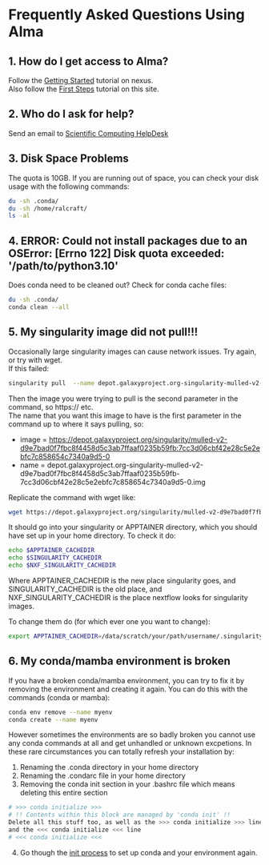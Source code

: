 # Frequently Asked Questions Using Alma

## 1. How do I get access to Alma?
Follow the [Getting Started](https://nexus.icr.ac.uk/strategic-initiatives/sc/hpc/Pages/Getting-Started.aspx) tutorial on nexus.  
Also follow the [First Steps](../first_steps.md) tutorial on this site.

## 2. Who do I ask for help?
Send an email to [Scientific Computing HelpDesk ](mailto:schelpdesk@icr.ac.uk)

## 3. Disk Space Problems

The quota is 10GB. If you are running out of space, you can check your disk usage with the following commands:
```bash
du -sh .conda/
du -sh /home/ralcraft/
ls -al
```

## 4. ERROR: Could not install packages due to an OSError: [Errno 122] Disk quota exceeded: '/path/to/python3.10'  
Does conda need to be cleaned out? Check for conda cache files:
```bash
du -sh .conda/
conda clean --all
```

## 5. My singularity image did not pull!!! 
Occasionally large singularity images can cause network issues. Try again, or try with wget.  
If this failed:
```bash
singularity pull  --name depot.galaxyproject.org-singularity-mulled-v2-d9e7bad0f7fbc8f4458d5c3ab7ffaaf0235b59fb-7cc3d06cbf42e28c5e2ebfc7c858654c7340a9d5-0.img.pulling.1715165870091 https://depot.galaxyproject.org/singularity/mulled-v2-d9e7bad0f7fbc8f4458d5c3ab7ffaaf0235b59fb:7cc3d06cbf42e28c5e2ebfc7c858654c7340a9d5-0 > /dev/null
```
Then the image you were trying to pull is the second parameter in the command, so https:// etc.  
The name that you want this image to have is the first parameter in the command up to where it says pulling, so:  
- image = https://depot.galaxyproject.org/singularity/mulled-v2-d9e7bad0f7fbc8f4458d5c3ab7ffaaf0235b59fb:7cc3d06cbf42e28c5e2ebfc7c858654c7340a9d5-0  
- name = depot.galaxyproject.org-singularity-mulled-v2-d9e7bad0f7fbc8f4458d5c3ab7ffaaf0235b59fb-7cc3d06cbf42e28c5e2ebfc7c858654c7340a9d5-0.img

Replicate the command with wget like:  
```bash
wget https://depot.galaxyproject.org/singularity/mulled-v2-d9e7bad0f7fbc8f4458d5c3ab7ffaaf0235b59fb:7cc3d06cbf42e28c5e2ebfc7c858654c7340a9d5-0 -O depot.galaxyproject.org-singularity-mulled-v2-d9e7bad0f7fbc8f4458d5c3ab7ffaaf0235b59fb-7cc3d06cbf42e28c5e2ebfc7c858654c7340a9d5-0.img
```
It should go into your singularity or APPTAINER directory, which you should have set up in your home directory. To check it do:
```bash
echo $APPTAINER_CACHEDIR
echo $SINGULARITY_CACHEDIR
echo $NXF_SINGULARITY_CACHEDIR
```

Where APPTAINER_CACHEDIR is the new place singularity goes, and SINGULARITY_CACHEDIR is the old place, and NXF_SINGULARITY_CACHEDIR is the place nextflow looks for singularity images.

To change them do (for which ever one you want to change):
```bash
export APPTAINER_CACHEDIR=/data/scratch/your/path/username/.singularity/cache
```

## 6. My conda/mamba environment is broken
If you have a broken conda/mamba environment, you can try to fix it by removing the environment and creating it again. You can do this with the commands (conda or mamba):
```bash
conda env remove --name myenv
conda create --name myenv
```

However sometimes the environments are so badly broken you cannot use any conda commands at all and get unhandled or unknown excpetions. 
In these rare circumstances you can totally refresh your installation by:  
1. Renaming the .conda directory in your home directory  
2. Renaming the .condarc file in your home directory  
3. Removing the conda init section in your .bashrc file which means deleting this entire section  
```bash
# >>> conda initialize >>>
# !! Contents within this block are managed by 'conda init' !!
Delete all this stuff too, as well as the >>> conda initialize >>> line
and the <<< conda initialize <<< line
# <<< conda initialize <<<
```
4. Go though the [init process](../first_steps.md) to set up conda and your environment again.  

